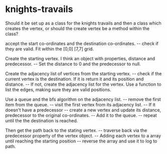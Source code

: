 # knights-travails

Should it be set up as a class for the knights travails and then a class which creates the vertex, or should the create vertex be a method within the class?

accept the start co-ordinates and the destination co-ordinates.
-- check if they are valid. Fit within the [0,0] [7,7] grid.

Create the starting vertex. I think an object with properties, distance and predecessor.
-- Set the distance to 0 and the predecessor to null.

Create the adjacency list of vertices from the starting vertex.
-- check if the current vertex is the destination. If it is return it and its position and distance.
-- If not, create the adjacency list for the vertex. Use a function to list the edges, making sure they are valid positions.

Use a queue and the bfs algorithm on the adjacency list.
-- remove the first item from the queue.
-- visit the first vertex from its adjacency list.
-- If it doesn't have a predecessor
-- create a new vertex and update its distance, predecessor to the original co-ordinates.
-- Add it to the queue.
-- repeat until the the destination is reached.

Then get the path back to the stating vertex.
-- traverse back via the predecessor property of the vertex object.
-- Adding each vertex to a array until reaching the starting position
-- reverse the array and use it to log to path.
